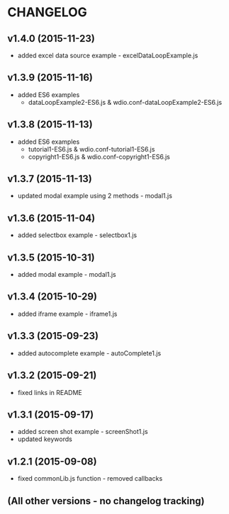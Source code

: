 # CHANGELOG

## v1.4.0 (2015-11-23)
* added excel data source example - excelDataLoopExample.js

## v1.3.9 (2015-11-16)
* added ES6 examples
	* dataLoopExample2-ES6.js & wdio.conf-dataLoopExample2-ES6.js

## v1.3.8 (2015-11-13)
* added ES6 examples
	* tutorial1-ES6.js & wdio.conf-tutorial1-ES6.js
	* copyright1-ES6.js & wdio.conf-copyright1-ES6.js

## v1.3.7 (2015-11-13)
* updated modal example using 2 methods - modal1.js

## v1.3.6 (2015-11-04)
* added selectbox example - selectbox1.js

## v1.3.5 (2015-10-31)
* added modal example - modal1.js

## v1.3.4 (2015-10-29)
* added iframe example - iframe1.js

## v1.3.3 (2015-09-23)
* added autocomplete example - autoComplete1.js

## v1.3.2 (2015-09-21)
* fixed links in README

## v1.3.1 (2015-09-17)
* added screen shot example - screenShot1.js
* updated keywords

## v1.2.1 (2015-09-08)
* fixed commonLib.js function - removed callbacks

## (All other versions - no changelog tracking)